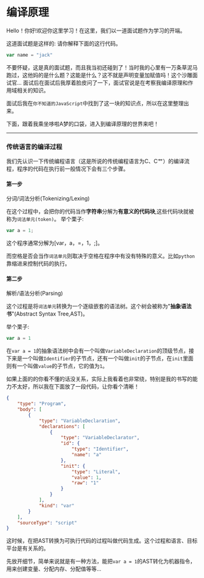 # 编译原理

Hello！你好!欢迎你这里学习！在这里，我们以一道面试题作为学习的开端。

这道面试题是这样的: 请你解释下面的这行代码。
```javascript
var name = "jack"
```

不要怀疑，这是真的面试题，而且我当初还碰到了！当时我的心里有一万条草泥马跑过，这他妈的是什么题？这能是什么？这不就是声明变量加赋值吗！这个沙雕面试官...
面试后在面试后我厚着脸皮问了一下，面试官说是在考察我编译原理和作用域相关的知识。

面试后我在`你不知道的JavaScript`中找到了这一块的知识点，所以在这里整理出来。

下面，跟着我乘坐哆啦A梦的口袋，进入到编译原理的世界来吧！

-----

### 传统语言的编译过程

我们先认识一下传统编程语言（这是所说的传统编程语言为C、C艹）的编译流程，程序的代码在执行前一般情况下会有三个步骤。

#### 第一步
分词/词法分析(Tokenizing/Lexing)

在这个过程中，会把你的代码当作**字符串**分解为**有意义的代码块**,这些代码块就被称为`词法单元(token)`。
举个栗子:
```javascript
var a = 1;
```
这个程序通常分解为[var，a，=，1，;]。


而空格是否会当作`词法单元`则取决于空格在程序中有没有特殊的意义。比如`python`靠缩进来控制代码的执行。

#### 第二步
解析/语法分析(Parsing)

这个过程是将`词法单元`转换为一个逐级嵌套的语法树。这个树会被称为"**抽象语法书**"(Abstract Syntax Tree,AST)。

举个栗子:
```javascript
var a = 1
```
在`var a = 1`的抽象语法树中会有一个叫做`VariableDeclaration`的顶级节点，接下来是一个叫做`Identifier`的子节点，还有一个叫做`init`的子节点，在`init`里面则有一个叫做`value`的子节点，它的值为`1`。

如果上面的的你看不懂的话没关系，实际上我看着也非常绕，特别是我的书写的能力不太好，所以我在下面放了一段代码，让你看个清晰！

```JSON
{
    "type": "Program",
    "body": [
        {
            "type": "VariableDeclaration",
            "declarations": [
                {
                    "type": "VariableDeclarator",
                    "id": {
                        "type": "Identifier",
                        "name": "a"
                    },
                    "init": {
                        "type": "Literal",
                        "value": 1,
                        "raw": "1"
                    }
                }
            ],
            "kind": "var"
        }
    ],
    "sourceType": "script"
}
```

这时候，在把AST转换为可执行代码的过程叫做代码生成。这个过程和语言、目标平台是有关系的。

先放开细节，简单来说就是有一种方法，能把`var a = 1`的AST转化为机器指令，用来创建变量、分配内存、分配值等等...